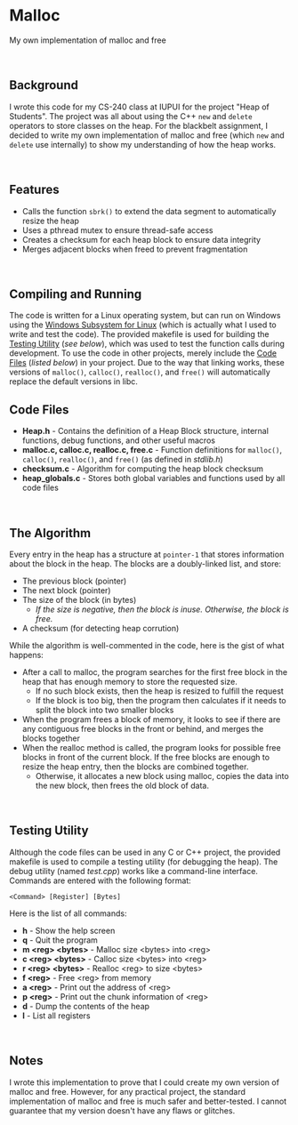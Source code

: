 # Malloc
My own implementation of malloc and free

<br>

## Background
I wrote this code for my CS-240 class at IUPUI for the project "Heap of Students". The project was all about using the C++ `new` and `delete` operators to store classes on the heap. For the blackbelt assignment, I decided to write my own implementation of malloc and free (which `new` and `delete` use internally) to show my understanding of how the heap works.

<br>

## Features
* Calls the function `sbrk()` to extend the data segment to automatically resize the heap
* Uses a pthread mutex to ensure thread-safe access
* Creates a checksum for each heap block to ensure data integrity
* Merges adjacent blocks when freed to prevent fragmentation

<br>

## Compiling and Running
The code is written for a Linux operating system, but can run on Windows using the [Windows Subsystem for Linux](https://docs.microsoft.com/en-us/windows/wsl/install-win10) (which is actually what I used to write and test the code). The provided makefile is used for building the [Testing Utility](#testing-utility) (_see below_), which was used to test the function calls during development. To use the code in other projects, merely include the [Code Files](#code-files) (_listed below_) in your project. Due to the way that linking works, these versions of `malloc()`, `calloc()`, `realloc()`, and `free()` will automatically replace the default versions in libc.

## Code Files
* __Heap.h__ - Contains the definition of a Heap Block structure, internal functions, debug functions, and other useful macros  
* __malloc.c, calloc.c, realloc.c, free.c__ - Function definitions for `malloc()`, `calloc()`, `realloc()`, and `free()` (as defined in _stdlib.h_)
* __checksum.c__ - Algorithm for computing the heap block checksum
* __heap_globals.c__ - Stores both global variables and functions used by all code files

<br>

## The Algorithm
Every entry in the heap has a structure at `pointer-1` that stores information about the block
in the heap. The blocks are a doubly-linked list, and store:
* The previous block (pointer)
* The next block (pointer)
* The size of the block (in bytes)
	* _If the size is negative, then the block is inuse. Otherwise, the block is free._
* A checksum (for detecting heap corrution)

While the algorithm is well-commented in the code, here is the gist of what happens:
* After a call to malloc, the program searches for the first free block in the heap that
  has enough memory to store the requested size.
	* If no such block exists, then the heap is resized to fulfill the request
	* If the block is too big, then the program then calculates if it needs to split the
	  block into two smaller blocks
* When the program frees a block of memory, it looks to see if there are any contiguous
  free blocks in the front or behind, and merges the blocks together
* When the realloc method is called, the program looks for possible free blocks in front of the
  current block. If the free blocks are enough to resize the heap entry, then the blocks are combined
  together.
	* Otherwise, it allocates a new block using malloc, copies the data into the new block,
	  then frees the old block of data.

<br>

## Testing Utility
Although the code files can be used in any C or C++ project, the provided makefile is used to compile a testing utility (for debugging the heap). The debug utility (named _test.cpp_) works like a command-line interface. Commands are entered with the following format:
```
<Command> [Register] [Bytes]
```
Here is the list of all commands:
* __h__ - Show the help screen
* __q__ - Quit the program
* __m \<reg\> \<bytes\>__ - Malloc size \<bytes\> into \<reg\>
* __c \<reg\> \<bytes\>__ - Calloc size \<bytes\> into \<reg\>
* __r \<reg\> \<bytes\>__ - Realloc \<reg\> to size \<bytes\>
* __f \<reg\>__ - Free \<reg\> from memory
* __a \<reg\>__ - Print out the address of \<reg\>
* __p \<reg\>__ - Print out the chunk information of \<reg\>
* __d__ - Dump the contents of the heap
* __l__ - List all registers

<br>

## Notes
I wrote this implementation to prove that I could create my own version of malloc and free. However, for any practical project, the standard implementation of malloc and free is much safer and better-tested. I cannot guarantee that my version doesn't have any flaws or glitches.
